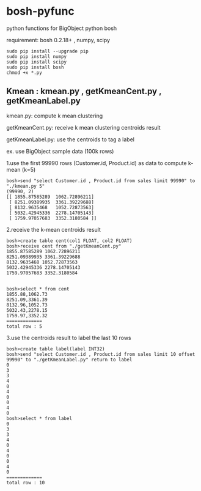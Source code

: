 # bosh-pyfunc
python functions for BigObject python bosh

requirement: bosh 0.2.18+ , numpy, scipy
```
sudo pip install --upgrade pip
sudo pip install numpy
sudo pip install scipy
sudo pip install bosh
chmod +x *.py
```

## Kmean : kmean.py , getKmeanCent.py , getKmeanLabel.py

kmean.py: compute k mean clustering

getKmeanCent.py: receive k mean clustering centroids result 

getKmeanLabel.py: use the centroids to tag a label

ex. use BigObject sample data (100k rows)

1.use the first 99990 rows (Customer.id, Product.id) as data to compute k-mean (k=5)
```
bosh>send "select Customer.id , Product.id from sales limit 99990" to "./kmean.py 5"
(99990, 2)
[[ 1855.87585289  1062.72896211]
 [ 8251.09389935  3361.39229688]
 [ 8132.9635468   1052.72873563]
 [ 5032.42945336  2278.14705143]
 [ 1759.97057683  3352.3180584 ]]
```
2.receive the k-mean centroids result 
```
bosh>create table cent(col1 FLOAT, col2 FLOAT)
bosh>receive cent from "./getKmeanCent.py"
1855.87585289 1062.72896211
8251.09389935 3361.39229688
8132.9635468 1052.72873563
5032.42945336 2278.14705143
1759.97057683 3352.3180584


bosh>select * from cent
1855.88,1062.73
8251.09,3361.39
8132.96,1052.73
5032.43,2278.15
1759.97,3352.32
=============
total row : 5
```

3.use the centroids result to label the last 10 rows

```
bosh>create table label(label INT32)
bosh>send "select Customer.id , Product.id from sales limit 10 offset 99990" to "./getKmeanLabel.py" return to label
0
3
3
4
0
4
0
0
4
0
bosh>select * from label
0
3
3
4
0
4
0
0
4
0
=============
total row : 10

```

